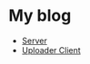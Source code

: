 # My blog

- [Server](https://github.com/5eqn/md-server)
- [Uploader Client](https://github.com/5eqn/md-upload)
